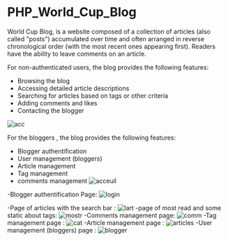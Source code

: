 # PHP_World_Cup_Blog
World Cup Blog, is a website composed of a collection of articles (also called "posts") accumulated over time and often arranged in reverse chronological order (with the most recent ones appearing first). Readers have the ability to leave comments on an article. 

For non-authenticated users, the blog provides the following features:
- Browsing the blog
- Accessing detailed article descriptions
- Searching for articles based on tags or other criteria
- Adding comments and likes
- Contacting the blogger

![acc](https://github.com/Bouchnak-Maher/PHP_World_Cup_Blog/assets/94197705/1fb8143a-a171-4e01-b9fd-e57c466ac44f)

For the bloggers , the blog provides the following features:
- Blogger authentification 
- User management (bloggers)
- Article management
- Tag management
- comments management
![acceuil](https://github.com/Bouchnak-Maher/PHP_World_Cup_Blog/assets/94197705/97737ef5-d4a0-4641-aa66-1d0f71166fb6)


-Blogger authentification Page:
![login](https://github.com/Bouchnak-Maher/PHP_World_Cup_Blog/assets/94197705/eede527c-9f90-4658-872e-f25133eed47d)

-Page of articles with the search bar :
![lart](https://github.com/Bouchnak-Maher/PHP_World_Cup_Blog/assets/94197705/f6df8628-1063-4b21-acad-58b1a62cdbc3)
-page of most read and some static about tags:
![mostr](https://github.com/Bouchnak-Maher/PHP_World_Cup_Blog/assets/94197705/01b41f40-0adc-46c3-99ab-cf6f9e34418f)
-Comments management page:
![comm](https://github.com/Bouchnak-Maher/PHP_World_Cup_Blog/assets/94197705/39aea7ed-8d33-44ee-9dcd-cc82245dfcc2)
-Tag management page :
![cat](https://github.com/Bouchnak-Maher/PHP_World_Cup_Blog/assets/94197705/3a75295b-07c7-48ad-a1cc-67a6a45e05c5)
-Article management page :
![articles](https://github.com/Bouchnak-Maher/PHP_World_Cup_Blog/assets/94197705/ca298f46-66b6-4307-863b-d2264bf578cf)
-User management (bloggers) page :
![blogger](https://github.com/Bouchnak-Maher/PHP_World_Cup_Blog/assets/94197705/fa6fbf86-c030-49cf-82f0-54b09394c6bd)




